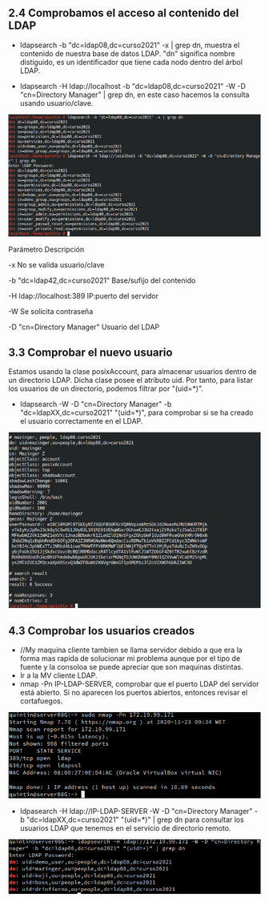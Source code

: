 ## 2.4 Comprobamos el acceso al contenido del LDAP

* ldapsearch -b "dc=ldap08,dc=curso2021" -x | grep dn, muestra el contenido de nuestra base de datos LDAP. "dn" significa nombre distiguido, es un identificador que tiene cada nodo dentro del árbol LDAP.

* ldapsearch -H ldap://localhost -b "dc=ldap08,dc=curso2021" -W -D "cn=Directory Manager" | grep dn, en este caso hacemos la consulta usando usuario/clave.

![](imagenes/2.png)

Parámetro 	Descripción

-x 	No se valida usuario/clave

-b "dc=ldap42,dc=curso2021" 	Base/sufijo del contenido

-H ldap://localhost:389 	IP:puerto del servidor

-W 	Se solicita contraseña

-D "cn=Directory Manager" 	Usuario del LDAP

## 3.3 Comprobar el nuevo usuario

Estamos usando la clase posixAccount, para almacenar usuarios dentro de un directorio LDAP. Dicha clase posee el atributo uid. Por tanto, para listar los usuarios de un directorio, podemos filtrar por "(uid=*)".

* ldapsearch -W -D "cn=Directory Manager" -b "dc=ldapXX,dc=curso2021" "(uid=*)", para comprobar si se ha creado el usuario correctamente en el LDAP.

![](imagenes/3.png)

## 4.3 Comprobar los usuarios creados
* //My maquina cliente tambien se llama servidor debido a que era la forma mas rapida de solucionar mi problema aunque por el tipo de fuente y la consoloa se puede apreciar que son maquinas distintas.
* Ir a la MV cliente LDAP.
* nmap -Pn IP-LDAP-SERVER, comprobar que el puerto LDAP del servidor está abierto. Si no aparecen los puertos abiertos, entonces revisar el cortafuegos.

![](imagenes/4.png)

* ldpasearch -H ldap://IP-LDAP-SERVER -W -D "cn=Directory Manager" -b "dc=ldapXX,dc=curso2021" "(uid=*)" | grep dn para consultar los usuarios LDAP que tenemos en el servicio de directorio remoto.

![](imagenes/5.png)
